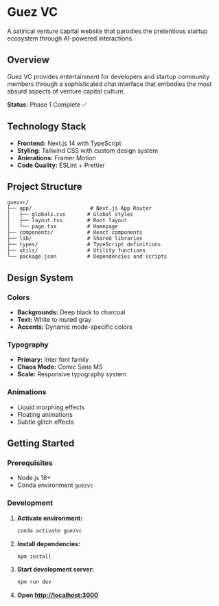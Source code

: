 # Guez VC

A satirical venture capital website that parodies the pretentious startup ecosystem through AI-powered interactions.

## Overview

Guez VC provides entertainment for developers and startup community members through a sophisticated chat interface that embodies the most absurd aspects of venture capital culture.

**Status:** Phase 1 Complete ✅

## Technology Stack

- **Frontend:** Next.js 14 with TypeScript
- **Styling:** Tailwind CSS with custom design system
- **Animations:** Framer Motion
- **Code Quality:** ESLint + Prettier

## Project Structure

```
guezvc/
├── app/                   # Next.js App Router
│   ├── globals.css       # Global styles
│   ├── layout.tsx        # Root layout
│   └── page.tsx          # Homepage
├── components/           # React components
├── lib/                  # Shared libraries
├── types/                # TypeScript definitions
├── utils/                # Utility functions
└── package.json          # Dependencies and scripts
```

## Design System

### Colors
- **Backgrounds:** Deep black to charcoal
- **Text:** White to muted gray
- **Accents:** Dynamic mode-specific colors

### Typography
- **Primary:** Inter font family
- **Chaos Mode:** Comic Sans MS
- **Scale:** Responsive typography system

### Animations
- Liquid morphing effects
- Floating animations
- Subtle glitch effects

## Getting Started

### Prerequisites
- Node.js 18+
- Conda environment `guezvc`

### Development

1. **Activate environment:**
   ```bash
   conda activate guezvc
   ```

2. **Install dependencies:**
   ```bash
   npm install
   ```

3. **Start development server:**
   ```bash
   npm run dev
   ```

4. **Open [http://localhost:3000](http://localhost:3000)**
